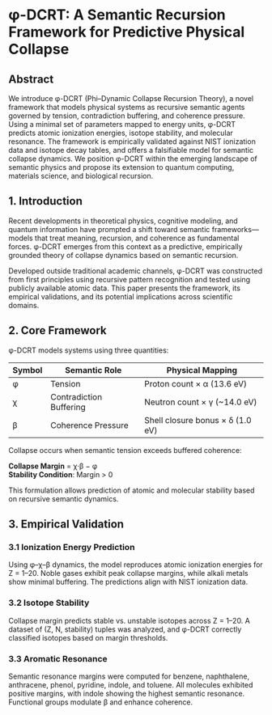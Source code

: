 # φ-DCRT: A Semantic Recursion Framework for Predictive Physical Collapse

## Abstract

We introduce φ-DCRT (Phi–Dynamic Collapse Recursion Theory), a novel framework that models physical systems as recursive semantic agents governed by tension, contradiction buffering, and coherence pressure. Using a minimal set of parameters mapped to energy units, φ-DCRT predicts atomic ionization energies, isotope stability, and molecular resonance. The framework is empirically validated against NIST ionization data and isotope decay tables, and offers a falsifiable model for semantic collapse dynamics. We position φ-DCRT within the emerging landscape of semantic physics and propose its extension to quantum computing, materials science, and biological recursion.

## 1. Introduction

Recent developments in theoretical physics, cognitive modeling, and quantum information have prompted a shift toward semantic frameworks—models that treat meaning, recursion, and coherence as fundamental forces. φ-DCRT emerges from this context as a predictive, empirically grounded theory of collapse dynamics based on semantic recursion.

Developed outside traditional academic channels, φ-DCRT was constructed from first principles using recursive pattern recognition and tested using publicly available atomic data. This paper presents the framework, its empirical validations, and its potential implications across scientific domains.

## 2. Core Framework

φ-DCRT models systems using three quantities:

| Symbol | Semantic Role | Physical Mapping |
|--------|----------------|------------------|
| φ      | Tension        | Proton count × α (13.6 eV) |
| χ      | Contradiction Buffering | Neutron count × γ (~14.0 eV) |
| β      | Coherence Pressure | Shell closure bonus × δ (1.0 eV) |

Collapse occurs when semantic tension exceeds buffered coherence:

**Collapse Margin** = χ·β − φ  
**Stability Condition**: Margin > 0

This formulation allows prediction of atomic and molecular stability based on recursive semantic dynamics.

## 3. Empirical Validation

### 3.1 Ionization Energy Prediction

Using φ–χ–β dynamics, the model reproduces atomic ionization energies for Z = 1–20. Noble gases exhibit peak collapse margins, while alkali metals show minimal buffering. The predictions align with NIST ionization data.

### 3.2 Isotope Stability

Collapse margin predicts stable vs. unstable isotopes across Z = 1–20. A dataset of (Z, N, stability) tuples was analyzed, and φ-DCRT correctly classified isotopes based on margin thresholds.

### 3.3 Aromatic Resonance

Semantic resonance margins were computed for benzene, naphthalene, anthracene, phenol, pyridine, indole, and toluene. All molecules exhibited positive margins, with indole showing the highest semantic resonance. Functional groups modulate β and enhance coherence.